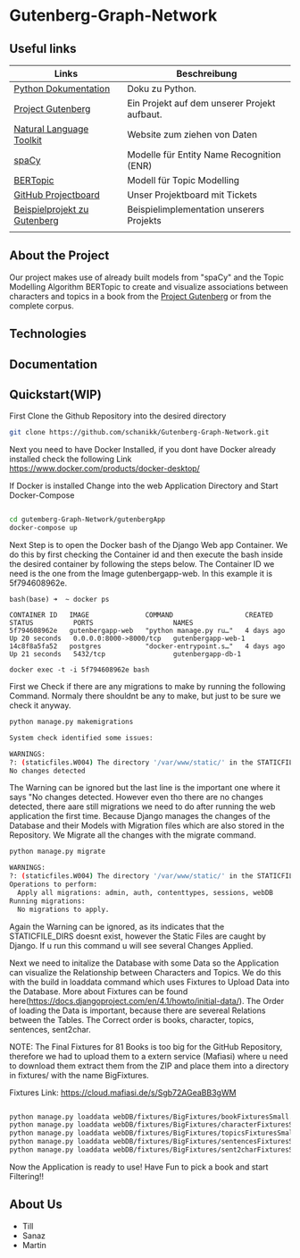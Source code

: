 # Gutenberg-Graph-Network

## Useful links 
| Links  |Beschreibung   |
|---|---|
| [Python Dokumentation](https://docs.python.org/3.11/library/index.html)  | Doku zu Python.  |
| [Project Gutenberg](https://www.gutenberg.org/)  | Ein Projekt auf dem unserer Projekt aufbaut.  |
| [Natural Language Toolkit](https://www.nltk.org/) | Website zum ziehen von Daten  |
| [spaCy](https://spacy.io/)  | Modelle für Entity Name Recognition (ENR) |
| [BERTopic](https://github.com/MaartenGr/BERTopic)  | Modell für Topic Modelling  |
| [GitHub Projectboard](https://github.com/users/schanikk/projects/3/views/1?layout=board)  | Unser Projektboard mit Tickets  |
| [Beispielprojekt zu Gutenberg](https://dharc-org.github.io/mythlod/index.html)  | Beispielimplementation unserers Projekts  |
|   |   |

## About the Project

Our project makes use of already built models from "spaCy" and the Topic Modelling Algorithm BERTopic to create and visualize associations between characters and topics in a book from the [Project Gutenberg](https://www.gutenberg.org/) or from the complete corpus.

## Technologies

## Documentation


## Quickstart(WIP)

First Clone the Github Repository into the desired directory

```bash
git clone https://github.com/schanikk/Gutenberg-Graph-Network.git

```
Next you need to have Docker Installed, if you dont have Docker already installed check the following Link https://www.docker.com/products/docker-desktop/

If Docker is installed Change into the web Application Directory and Start Docker-Compose

```bash

cd gutemberg-Graph-Network/gutenbergApp
docker-compose up

```

Next Step is to open the Docker bash of the Django Web app Container. We do this by first checking the Container id and then execute the bash inside the desired container by following the steps below. The Container ID we need is the one from the Image gutenbergapp-web. In this example it is 5f794608962e.


```
bash(base) ➜  ~ docker ps

CONTAINER ID   IMAGE              COMMAND                  CREATED      STATUS          PORTS                    NAMES
5f794608962e   gutenbergapp-web   "python manage.py ru…"   4 days ago   Up 20 seconds   0.0.0.0:8000->8000/tcp   gutenbergapp-web-1
14c8f8a5fa52   postgres           "docker-entrypoint.s…"   4 days ago   Up 21 seconds   5432/tcp                 gutenbergapp-db-1

docker exec -t -i 5f794608962e bash
```

First we Check if there are any migrations to make by running the following Command. Normaly there shouldnt be any to make, but just to be sure we check it anyway.
```bash
python manage.py makemigrations

System check identified some issues:

WARNINGS:
?: (staticfiles.W004) The directory '/var/www/static/' in the STATICFILES_DIRS setting does not exist.
No changes detected
```
The Warning can be ignored but the last line is the important one where it says "No changes detected. However even tho there are no changes detected, there aare still migrations we need to do after running the web application the first time. Because Django manages the changes of the Database and their Models with Migration files which are also stored in the Repository. We Migrate all the changes with the migrate command.

```bash
python manage.py migrate

WARNINGS:
?: (staticfiles.W004) The directory '/var/www/static/' in the STATICFILES_DIRS setting does not exist.
Operations to perform:
  Apply all migrations: admin, auth, contenttypes, sessions, webDB
Running migrations:
  No migrations to apply.

```

Again the Warning can be ignored, as its indicates that the STATICFILE_DIRS doesnt exist, however the Static Files are caught by Django. If u run this command u will see several Changes Applied. 

Next we need to initalize the Database with some Data so the Application can visualize the Relationship between Characters and Topics. We do this with the build in loaddata command which uses Fixtures to Upload Data into the Database. More about Fixtures can be found here(https://docs.djangoproject.com/en/4.1/howto/initial-data/). The Order of loading the Data is important, because there are severeal Relations between the Tables. The Correct order is books, character, topics, sentences, sent2char.

NOTE: The Final Fixtures for 81 Books is too big for the GitHub Repository, therefore we had to upload them to a extern service (Mafiasi) where u need to download them extract them from the ZIP and place them into a directory in fixtures/ with the name BigFixtures.

Fixtures Link: https://cloud.mafiasi.de/s/Sgb72AGeaBB3gWM

```bash

python manage.py loaddata webDB/fixtures/BigFixtures/bookFixturesSmall.json
python manage.py loaddata webDB/fixtures/BigFixtures/characterFixturesSmall.json
python manage.py loaddata webDB/fixtures/BigFixtures/topicsFixturesSmall.json
python manage.py loaddata webDB/fixtures/BigFixtures/sentencesFixturesSmall.json
python manage.py loaddata webDB/fixtures/BigFixtures/sent2charFixturesSmall.json
```

Now the Application is ready to use! Have Fun to pick a book and start Filtering!!

## About Us

- Till
- Sanaz
- Martin
